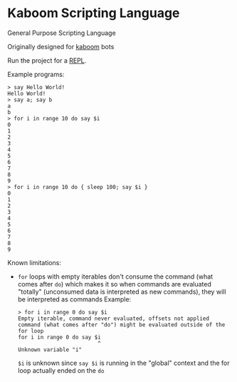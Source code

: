 # Kaboom Scripting Language

General Purpose Scripting Language

Originally designed for [kaboom](https://kaboom.pw/) bots

Run the project for a [REPL](https://en.wikipedia.org/wiki/Read%E2%80%93eval%E2%80%93print_loop).

Example programs:

```
> say Hello World!
Hello World!
> say a; say b
a
b
> for i in range 10 do say $i
0
1
2
3
4
5
6
7
8
9
> for i in range 10 do { sleep 100; say $i }
0
1
2
3
4
5
6
7
8
9
```

Known limitations:

- `for` loops with empty iterables don't consume the command (what comes after `do`) which makes it so when commands are evaluated "totally" (unconsumed data is interpreted as new commands), they will be interpreted as commands
  Example:
  ```
  > for i in range 0 do say $i
  Empty iterable, command never evaluated, offsets not applied
  command (what comes after "do") might be evaluated outside of the for loop
  for i in range 0 do say $i
                           ^
  Unknown variable "i"
  ```
  `$i` is unknown since `say $i` is running in the "global" context and the for loop actually ended on the `do`
